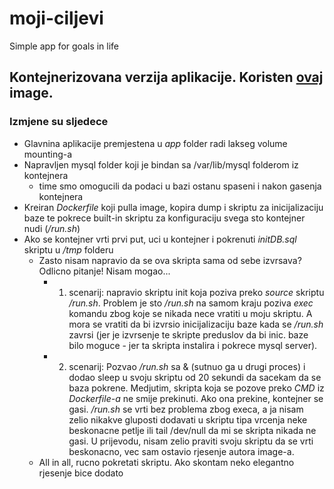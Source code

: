 # moji-ciljevi
Simple app for goals in life

## Kontejnerizovana verzija aplikacije. Koristen [ovaj](https://hub.docker.com/r/mattrayner/lamp#mysql-databases) image. 

### Izmjene su sljedece  
* Glavnina aplikacije premjestena u *app* folder radi lakseg volume mounting-a
* Napravljen mysql folder koji je bindan sa /var/lib/mysql folderom iz kontejnera
    * time smo omogucili da podaci u bazi ostanu spaseni i nakon gasenja kontejnera
* Kreiran *Dockerfile* koji pulla image, kopira dump i skriptu za inicijalizaciju baze te pokrece built-in skriptu za konfiguraciju svega sto kontejner nudi (*/run.sh*)
* Ako se kontejner vrti prvi put, uci u kontejner i pokrenuti *initDB.sql* skriptu u */tmp* folderu
    * Zasto nisam napravio da se ova skripta sama od sebe izvrsava? Odlicno pitanje! Nisam mogao... 
        * 1. scenarij: napravio skriptu init koja poziva preko *source* skriptu */run.sh*. Problem je sto */run.sh* na samom kraju poziva *exec* komandu zbog koje se nikada nece vratiti u moju skriptu. A mora se vratiti da bi izvrsio inicijalizaciju baze kada se */run.sh* zavrsi (jer je izvrsenje te skripte preduslov da bi inic. baze bilo moguce - jer ta skripta instalira i pokrece mysql server).
        * 2. scenarij: Pozvao */run.sh* sa & (sutnuo ga u drugi proces) i dodao sleep u svoju skriptu od 20 sekundi da sacekam da se baza pokrene. Medjutim, skripta koja se pozove preko *CMD* iz *Dockerfile-a* ne smije prekinuti. Ako ona prekine, kontejner se gasi. */run.sh* se vrti bez problema zbog execa, a ja nisam zelio nikakve gluposti dodavati u skriptu tipa vrcenja neke beskonacne petlje ili tail /dev/null da mi se skripta nikada ne gasi. U prijevodu, nisam zelio praviti svoju skriptu da se vrti beskonacno, vec sam ostavio rjesenje autora image-a. 
    * All in all, rucno pokretati skriptu. Ako skontam neko elegantno rjesenje bice dodato
